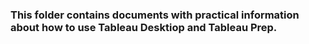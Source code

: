 ### This folder contains documents with practical information about how to use Tableau Desktiop and Tableau Prep.
